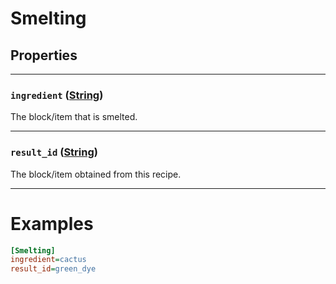 # Smelting

## Properties

---

### `ingredient` ([String](../Types.html#String))
The block/item that is smelted.

---

### `result_id` ([String](../Types.html#String))
The block/item obtained from this recipe.

---

# Examples
```ini
[Smelting]
ingredient=cactus
result_id=green_dye
```